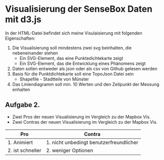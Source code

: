 # Visualisierung der SenseBox Daten mit d3.js
In der HTML-Datei befindet sich meine Visulaisierung mit folgenden Eigenschaften:
1. Die Visualisierung soll mindestens zwei svg beinhalten, die nebeneinander stehen
   - Ein SVG-Element, das eine Punktedichtekarte zeigt
   - Ein SVG-Element, das die Entwicklung eines Phänomens zeigt
2. Daten sollen entweder als json oder als csv von Github gelesen werden
3. Basis für die Punktdichtekarte soll eine TopoJson Datei sein
   - Shapefile - Stadtteile von Münster 
4. Das Liniendiagramm soll min. 10 Werten und den Zeitpunkt der Messung enhalten

## Aufgabe 2.
- Zwei Pros der neuen Visualisierung im Vergleich zu der Mapbox Vis.
- Zwei Contras der neuen Visualisierung im Vergleich zu der Mapbox Vis.

| Pro                  | Contra                                 | 
|----------------------|----------------------------------------|
| 1. Animiert          | 1. nicht unbedingt benutzerfreundlicher|
| 2. ist schneller     | 2. weniger Optionen                    |